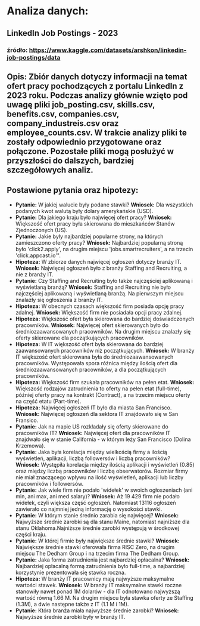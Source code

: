 # Analiza danych: 
## LinkedIn Job Postings - 2023
### źródło: https://www.kaggle.com/datasets/arshkon/linkedin-job-postings/data
## Opis: Zbiór danych dotyczy informacji na temat ofert pracy pochodzących z portalu LinkedIn z 2023 roku. Podczas analizy głównie wzięto pod uwagę pliki job_posting.csv, skills.csv, benefits.csv, companies.csv, company_industreis.csv oraz employee_counts.csv. W trakcie analizy pliki te zostały odpowiednio przygotowane oraz połączone. Pozostałe pliki mogą posłużyć w przyszłości do dalszych, bardziej szczegółowych analiz.
## Postawione pytania oraz hipotezy:
* __Pytanie:__ W jakiej walucie były podane stawki?
__Wniosek:__ Dla wszystkich podanych kwot walutą były dolary amerykańskie (USD).
* __Pytanie:__ Dla jakiego kraju było najwięcej ofert pracy? __Wniosek:__ Większość ofert pracy była skierowana do mieszkańców Stanów Zjednoczonych (US).
* __Pytanie:__ Jakie były najbardziej popularne strony, na których zamieszczono oferty pracy? __Wniosek:__ Najbardziej popularną stroną było 'click2.apply', na drugim miejscu 'jobs.smartrecruiters', a na trzecin 'click.appcast.io'".
* __Hipoteza:__ W zbiorze danych najwięcej ogłoszeń dotyczy branży IT. __Wniosek:__ Najwięcej ogłoszeń było z branży Staffing and Recruiting, a nie z branży IT.
* __Pytanie:__ Czy Staffing and Recruiting było także najczęściej aplikowaną i wyświetlaną branżą? __Wniosek:__ Staffing and Recruiting nie było najczęściej aplikowaną i wyświetlaną branżą. Na pierwszym miejscu znalazły się ogłoszenia z branży IT.
* __Hipoteza:__ W obecnych czasach większość firm posiada opcję pracy zdalnej. __Wniosek:__ Większość firm nie posiadała opcji pracy zdalnej.
* __Hipoteza:__ Większość ofert była skierowana do bardziej doświadczonych pracowników. __Wniosek:__ Najwięcej ofert skierowanych było do średniozaawansowanych pracowników. Na drugim miejscu znalazły się oferty skierowane dla początkujących pracowników.
* __Hipoteza:__ W IT większość ofert była skierowana do bardziej zaawansowanych pracowników niż początkujących. __Wniosek:__ W branży IT większość ofert skierowana była do średniozaawansowanych pracowników. Występowała spora różnica między ilością ofert dla średniozaawansowanych pracowników, a dla początkujących pracowników.
* __Hipoteza:__ Większość firm szukała pracowników na pełen etat. __Wniosek:__ Większość rodzajów zatrudnienia to oferty na pełen etat (full-time), później oferty pracy na kontrakt (Contract), a na trzecim miejscu oferty na część etatu (Part-time).
* __Hipoteza:__ Najwięcej ogłoszeń IT było dla miasta San Francisco. __Wniosek:__ Najwięcej ogłoszeń dla sektora IT znajdowało się w San Fransico.
* __Pytanie:__ Jak na mapie US rozkładały się oferty skierowane do pracowników IT? __Wniosek:__ Najwięcej ofert dla pracowników IT znajdwało się w stanie California - w którym leży San Francisco (Dolina Krzemowa).
* __Pytanie:__ Jaka była korelacja między wielkością firmy a ilością wyświetleń, aplikacji, liczbą followersów i liczbą pracowników? __Wniosek:__ Występiła korelacja między ilością aplikacji i wyświetleń (0.85) oraz między liczbą pracowników i liczbą obserwatorów. Rozmiar firmy nie miał znaczącego wpływu na ilość wyświetleń, aplikacji lub liczby pracowników i followersów.
* __Pytanie:__ Jak wiele firm nie podało 'widełek' w swoich ogłoszeniach (ani min, ani max, ani med salary)? __Wniosek:__ Aż 19 429 firm nie podało widełek, czyli większa część ogłoszeń. Natomiast 13116 ogłoszeń zawierało co najmniej jedną informację o wysokości stawki.
* __Pytanie:__ W którym stanie średnio zarabia się najwięcej? __Wniosek:__ Najwyższe średnie zarobki są dla stanu Maine, natomiast najniższe dla stanu Oklahoma.Najniższe średnie zarobki występują w środkowej części kraju. 
* __Pytanie:__ W której firmie były największe średnie stawki? __Wniosek:__ Największe średnie stawki oferowała firma RISC Zero, na drugim miejscu The Dedham Group i na trzecim firma The Dedham Group.
* __Pytanie:__ Jaka forma zatrudnienia jest najbardziej opłacalna? __Wniosek:__ Najbardziej opłacalną formą zatrudnienia było full-time, a najbardziej korzystynie prezentowała się stawka roczna.
* __Hipoteza:__ W branży IT pracownicy mają najwyższe maksymalne wartości stawek. __Wniosek:__ W branży IT maksymalne stawki roczne stanowiły nawet ponad 1M dolarów - dla IT odnotowano najwyższą wartość równą 1.66 M. Na drugim miejscu była stawka oferty ze Staffing (1.3M), a dwie następne także z IT (1.1 M i 1M).
* __Pytanie:__ Która branża miała najwyższe średnie zarobki? __Wniosek:__ Najwyższe średnie zarobki były w branży IT.

